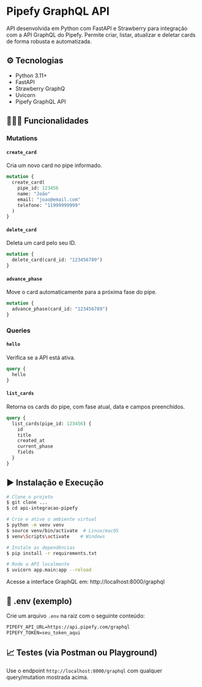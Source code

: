 # Pipefy GraphQL API

API desenvolvida em Python com FastAPI e Strawberry para integração com a API GraphQL do Pipefy. Permite criar, listar, atualizar e deletar cards de forma robusta e automatizada.

## ⚙️ Tecnologias

- Python 3.11+
- FastAPI
- Strawberry GraphQ
- Uvicorn
- Pipefy GraphQL API

## 🧑🏻‍💻 Funcionalidades

### Mutations

#### `create_card`

Cria um novo card no pipe informado.

```graphql
mutation {
  create_card(
    pipe_id: 123456
    name: "João"
    email: "joao@email.com"
    telefone: "11999999999"
  )
}
```

#### `delete_card`

Deleta um card pelo seu ID.

```graphql
mutation {
  delete_card(card_id: "123456789")
}
```

#### `advance_phase`

Move o card automaticamente para a próxima fase do pipe.

```graphql
mutation {
  advance_phase(card_id: "123456789")
}
```

### Queries

#### `hello`

Verifica se a API está ativa.

```graphql
query {
  hello
}
```

#### `list_cards`

Retorna os cards do pipe, com fase atual, data e campos preenchidos.

```graphql
query {
  list_cards(pipe_id: 123456) {
    id
    title
    created_at
    current_phase
    fields
  }
}
```

## ▶️ Instalação e Execução

```bash
# Clone o projeto
$ git clone ...
$ cd api-integracao-pipefy

# Crie e ative o ambiente virtual
$ python -m venv venv
$ source venv/bin/activate  # Linux/macOS
$ venv\Scripts\activate    # Windows

# Instale as dependências
$ pip install -r requirements.txt

# Rode a API localmente
$ uvicorn app.main:app --reload
```

Acesse a interface GraphQL em: http://localhost:8000/graphql

## 🔐 .env (exemplo)

Crie um arquivo `.env` na raiz com o seguinte conteúdo:

```graphql
PIPEFY_API_URL=https://api.pipefy.com/graphql
PIPEFY_TOKEN=seu_token_aqui
```

## 📈 Testes (via Postman ou Playground)

Use o endpoint `http://localhost:8000/graphql` com qualquer query/mutation mostrada acima.
